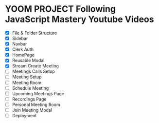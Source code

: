 # YOOM PROJECT Following JavaScript Mastery Youtube Videos

- [X] File & Folder Structure
- [X] Sidebar
- [X] Navbar
- [X] Clerk Auth
- [X] HomePage
- [X] Reusable Modal
- [X] Stream Create Meeting
- [ ] Meetings Calls Setup
- [ ] Meeting Setup
- [ ] Meeting Room
- [ ] Schedule Meeting
- [ ] Upcoming Meetings Page
- [ ] Recordings Page
- [ ] Personal Meeting Room
- [ ] Join Meeting Modal
- [ ] Deployment